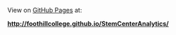 View on [GitHub Pages](https://pages.github.com/) at:

**http://foothillcollege.github.io/StemCenterAnalytics/**
